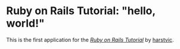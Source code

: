 # Ruby on Rails Tutorial: "hello, world!"

This is the first application for the
[*Ruby on Rails Tutorial*](http://www.railstutorial.org/)
by [harstvic](http://www.github.com/harstvic).